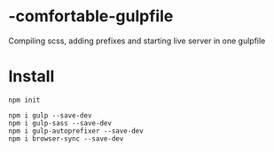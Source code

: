 # -comfortable-gulpfile
Compiling scss, adding prefixes and starting live server in one gulpfile

# Install
    npm init

    npm i gulp --save-dev
    npm i gulp-sass --save-dev
    npm i gulp-autoprefixer --save-dev
    npm i browser-sync --save-dev
